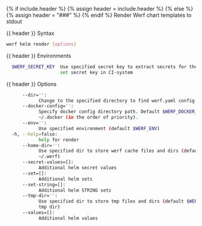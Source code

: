 {% if include.header %}
{% assign header = include.header %}
{% else %}
{% assign header = "###" %}
{% endif %}
Render Werf chart templates to stdout

{{ header }} Syntax

```bash
werf helm render [options]
```

{{ header }} Environments

```bash
  $WERF_SECRET_KEY  Use specified secret key to extract secrets for the deploy; recommended way to 
                    set secret key in CI-system
```

{{ header }} Options

```bash
      --dir='':
            Change to the specified directory to find werf.yaml config
      --docker-config='':
            Specify docker config directory path. Default $WERF_DOCKER_CONFIG or $DOCKER_CONFIG or 
            ~/.docker (in the order of priority).
      --env='':
            Use specified environment (default $WERF_ENV)
  -h, --help=false:
            help for render
      --home-dir='':
            Use specified dir to store werf cache files and dirs (default $WERF_HOME environment or 
            ~/.werf)
      --secret-values=[]:
            Additional helm secret values
      --set=[]:
            Additional helm sets
      --set-string=[]:
            Additional helm STRING sets
      --tmp-dir='':
            Use specified dir to store tmp files and dirs (default $WERF_TMP environment or system 
            tmp dir)
      --values=[]:
            Additional helm values
```

